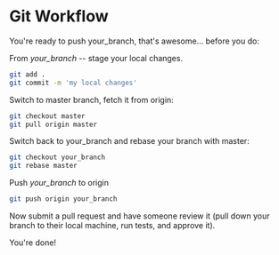 # Git Workflow

You're ready to push your_branch, that's awesome... before you do:

From *your_branch* -- stage your local changes.

```sh
git add .
git commit -m 'my local changes'
```

Switch to master branch, fetch it from origin:
```sh
git checkout master
git pull origin master
```

Switch back to your_branch and rebase your branch with master:
```sh
git checkout your_branch
git rebase master
```

Push *your_branch* to origin
```sh
git push origin your_branch
```

Now submit a pull request and have someone review it (pull down your branch to their local machine, run tests, and approve it).

You're done!

